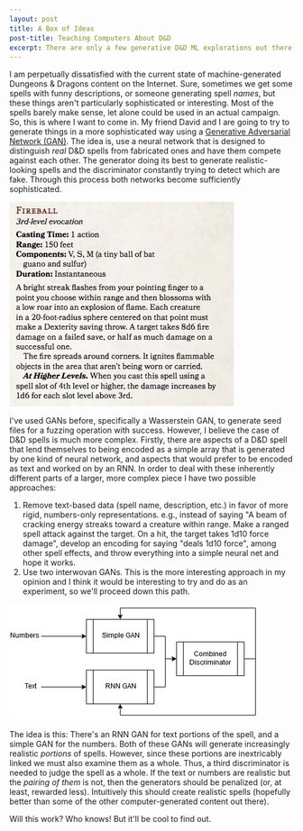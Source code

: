 ```yaml
---
layout: post
title: A Box of Ideas
post-title: Teaching Computers About D&D
excerpt: There are only a few generative D&D ML explorations out there, and the stuff that exists is realtively simple. Can we do something more complex and more interesting with the nearly endless realm of possibilites that is D&D?
---
```


I am perpetually dissatisfied with the current state of machine-generated Dungeons & Dragons content on the Internet. Sure, sometimes we get some spells with funny descriptions, or someone generating spell _names_, but these things aren't particularly sophisticated or interesting. Most of the spells barely make sense, let alone could be used in an actual campaign. So, this is where I want to come in. My friend David and I are going to try to generate things in a more sophisticated way using a [Generative Adversarial Network (GAN)](https://papers.nips.cc/paper/5423-generative-adversarial-nets.pdf). The idea is, use a neural network that is designed to distinguish _real_ D&D spells from fabricated ones and have them compete against each other. The generator doing its best to generate realistic-looking spells and the discriminator constantly trying to detect which are fake. Through this process both networks become sufficiently sophisticated.

![fireball](/assets/images/dnd_spell.jpg "The iconic spell 'Fireball'")

I've used GANs before, specifically a Wasserstein GAN, to generate seed files for a fuzzing operation with success. However, I believe the case of D&D spells is much more complex. Firstly, there are aspects of a D&D spell that lend themselves to being encoded as a simple array that is generated by one kind of neural network, and aspects that would prefer to be encoded as text and worked on by an RNN. In order to deal with these inherently different parts of a larger, more complex piece I have two possible approaches:

1. Remove text-based data (spell name, description, etc.) in favor of more rigid, numbers-only representations. e.g., instead of saying "A beam of cracking energy streaks toward a creature within range. Make a ranged spell attack against the target. On a hit, the target takes 1d10 force damage", develop an encoding for saying "deals 1d10 force", among other spell effects, and throw everything into a simple neural net and hope it works.
2. Use two interwovan GANs. This is the more interesting approach in my opinion and I think it would be interesting to try and do as an experiment, so we'll proceed down this path. 

![weird gan](/assets/images/weird_gan.jpg "A Quick and Dirty Diagram of this Monstrosity")

The idea is this: There's an RNN GAN for text portions of the spell, and a simple GAN for the numbers. Both of these GANs will generate increasingly realistic _portions_ of spells. However, since these portions are inextricably linked we must also examine them as a whole. Thus, a third discriminator is needed to judge the spell as a whole. If the text or numbers are realistic but the _pairing of them_ is not, then the generators should be penalized (or, at least, rewarded less). Intuitively this should create realistic spells (hopefully better than some of the other computer-generated content out there).

Will this work? Who knows! But it'll be cool to find out.